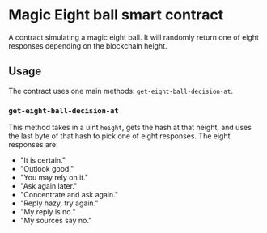 # Magic Eight ball smart contract

A contract simulating a magic eight ball. It will randomly return one of eight responses depending on the blockchain height.

## Usage

The contract uses one main methods: `get-eight-ball-decision-at`.

### `get-eight-ball-decision-at`

This method takes in a uint `height`, gets the hash at that height, and uses the last byte of that hash to pick one of eight responses. The eight responses are:

- "It is certain."
- "Outlook good."
- "You may rely on it."
- "Ask again later."
- "Concentrate and ask again."
- "Reply hazy, try again."
- "My reply is no."
- "My sources say no."
